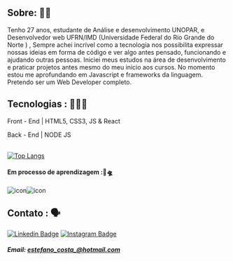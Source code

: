 ## Sobre: 👨‍💻
Tenho 27 anos, estudante de Análise e desenvolvimento UNOPAR, e Desenvolvedor web UFRN/IMD (Universidade Federal do Rio Grande do Norte ) , Sempre achei incrível como a tecnologia nos possibilita expressar nossas ideias em forma de código e ver algo antes pensado, funcionando e ajudando outras pessoas. Iniciei meus estudos na área de desenvolvimento e praticar projetos antes  mesmo do meu inicio aos cursos. No momento estou me aprofundando em Javascript e frameworks da linguagem. Pretendo ser um Web Developer completo.


## Tecnologias : 🧑🏻‍💻

Front - End | HTML5, CSS3, JS & React

Back - End | NODE JS  

<br>[![Top Langs](https://github-readme-stats.vercel.app/api/top-langs/?username=andrestanlley&langs_count=6&layout=compact&theme=tokyonight)](https://github.com/DiegoEstefano/github-readme-stats)

#### Em processo de aprendizagem :🚀🛸
![icon](https://programadorbr.com/static/media/React.56d08fb9.png)![icon](https://programadorbr.com/static/media/NodeJS.8e555711.png)
## Contato : 🗣

 [![Linkedin Badge](https://img.shields.io/badge/-LinkedIn-blue?style=flat-square&logo=Linkedin&logoColor=white&link=https://www.linkedin.com/in/diego-oliveira-b78079213)](https://www.linkedin.com/in/diego-oliveira-b78079213) [![Instagram Badge](https://img.shields.io/badge/-Instagram-violet?style=flat-square&logo=Instagram&logoColor=white&link=https://www.instagram.com/diegoesteff/)](https://www.instagram.com/diegoesteff/) [](https://www.instagram.com/diegoesteff/)

 ##### Email: estefano_costa_@hotmail.com
 
